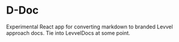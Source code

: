 # D-Doc
Experimental React app for converting markdown to branded Levvel approach docs. Tie into LevvelDocs at some point.
